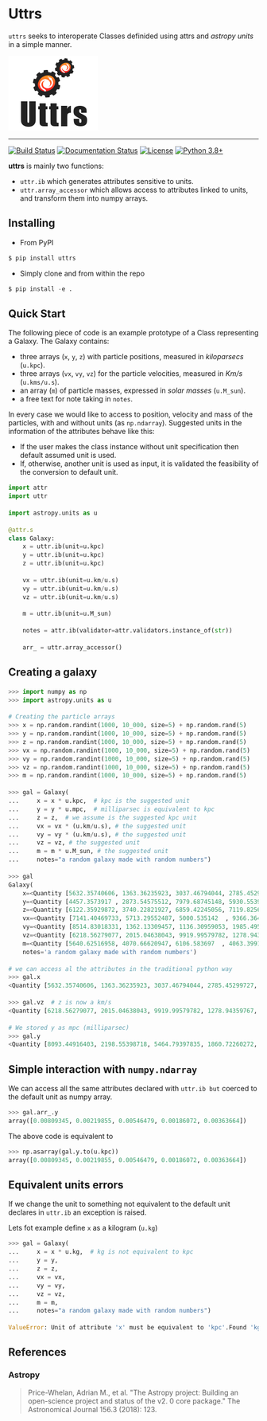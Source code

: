 # Uttrs

`uttrs` seeks to interoperate Classes definided using attrs and *astropy units* in a simple manner.

![img](https://github.com/quatrope/uttrs/blob/main/res/ugly_logo.png?raw=true)

----

[![Build Status](https://travis-ci.com/quatrope/uttrs.svg?branch=main)](https://travis-ci.com/quatrope/uttrs)
[![Documentation Status](https://readthedocs.org/projects/uttrs/badge/?version=latest)](https://uttrs.readthedocs.io/en/latest/?badge=latest)
[![License](https://img.shields.io/pypi/l/uttrs?color=blue)](https://www.tldrlegal.com/l/bsd3)
[![Python 3.8+](https://img.shields.io/badge/python-3.8+-blue.svg)](https://badge.fury.io/py/uttrs)

**uttrs** is mainly two functions:

- `uttr.ib` which generates attributes sensitive to units.
- `uttr.array_accessor` which allows access to attributes linked to units, and transform them into numpy arrays.

## Installing

- From PyPI

```s
$ pip install uttrs
```

- Simply clone and from within the repo

```s
$ pip install -e .
```


## Quick Start

The following piece of code is an example prototype of a Class representing a Galaxy.
The Galaxy contains:

- three arrays (`x`, `y`, `z`) with particle positions, measured in *kiloparsecs* (`u.kpc`).
- three arrays (`vx`, `vy`, `vz`) for the particle velocities, measured in *Km/s* (`u.kms/u.s`).
- an array (`m`) of particle masses, expressed in *solar masses* (`u.M_sun`).
- a free text for note taking in `notes`.

In every case we would like to access to position, velocity and mass of the particles, with and without units (as `np.ndarray`).
Suggested units in the information of the attributes behave like this:

- If the user makes the class instance without unit specification then default assumed unit is used.
- If, otherwise, another unit is used as input, it is validated the feasibility of the conversion to default unit.

```python
import attr
import uttr

import astropy.units as u

@attr.s
class Galaxy:
    x = uttr.ib(unit=u.kpc)
    y = uttr.ib(unit=u.kpc)
    z = uttr.ib(unit=u.kpc)

    vx = uttr.ib(unit=u.km/u.s)
    vy = uttr.ib(unit=u.km/u.s)
    vz = uttr.ib(unit=u.km/u.s)

    m = uttr.ib(unit=u.M_sun)

    notes = attr.ib(validator=attr.validators.instance_of(str))

    arr_ = uttr.array_accessor()
```

## Creating a galaxy

```python
>>> import numpy as np
>>> import astropy.units as u

# Creating the particle arrays
>>> x = np.random.randint(1000, 10_000, size=5) + np.random.rand(5)
>>> y = np.random.randint(1000, 10_000, size=5) + np.random.rand(5)
>>> z = np.random.randint(1000, 10_000, size=5) + np.random.rand(5)
>>> vx = np.random.randint(1000, 10_000, size=5) + np.random.rand(5)
>>> vy = np.random.randint(1000, 10_000, size=5) + np.random.rand(5)
>>> vz = np.random.randint(1000, 10_000, size=5) + np.random.rand(5)
>>> m = np.random.randint(1000, 10_000, size=5) + np.random.rand(5)

>>> gal = Galaxy(
...     x = x * u.kpc,  # kpc is the suggested unit
...     y = y * u.mpc,  # milliparsec is equivalent to kpc
...     z = z,  # we assume is the suggested kpc unit
...     vx = vx * (u.km/u.s), # the suggested unit
...     vy = vy * (u.km/u.s), # the suggested unit
...     vz = vz, # the suggested unit
...     m = m * u.M_sun, # the suggested unit
...     notes="a random galaxy made with random numbers")

>>> gal
Galaxy(
    x=<Quantity [5632.35740606, 1363.36235923, 3037.46794044, 2785.45299727, 2515.35793673] kpc>,
    y=<Quantity [4457.3573917 , 2873.54575512, 7979.68745148, 5930.55394614, 5903.63598164] mpc>,
    z=<Quantity [6122.35929872, 3740.22821927, 6859.42245056, 7119.8256744 , 3632.74980958] kpc>,
    vx=<Quantity [7141.40469733, 5713.29552487, 5000.535142  , 9366.36402447, 2967.2546077 ] km / s>,
    vy=<Quantity [8514.83018331, 1362.13309457, 1136.30959053, 1985.49551226, 3286.69029298] km / s>,
    vz=<Quantity [6218.56279077, 2015.04638043, 9919.99579782, 1278.94359767, 7228.21626876] km / s>,
    m=<Quantity [5640.62516958, 4070.66620947, 6106.583697  , 4063.39917315, 3028.85393523] solMass>,
    notes='a random galaxy made with random numbers')

# we can access al the attributes in the traditional python way
>>> gal.x
<Quantity [5632.35740606, 1363.36235923, 3037.46794044, 2785.45299727, 2515.35793673] kpc>

>>> gal.vz  # z is now a km/s
<Quantity [6218.56279077, 2015.04638043, 9919.99579782, 1278.94359767, 7228.21626876] km / s>

# We stored y as mpc (milliparsec)
>>> gal.y
<Quantity [8093.44916403, 2198.55398718, 5464.79397835, 1860.72260272, 3636.64010118] mpc>

```


## Simple interaction with `numpy.ndarray`

We can access all the same attributes declared with `uttr.ib but` coerced to the default unit as numpy array.

```python
>>> gal.arr_.y
array([0.00809345, 0.00219855, 0.00546479, 0.00186072, 0.00363664])
```

The above code is equivalent to

```python
>>> np.asarray(gal.y.to(u.kpc))
array([0.00809345, 0.00219855, 0.00546479, 0.00186072, 0.00363664])
```

## Equivalent units errors

If we change the unit to something not equivalent to the default unit
declares in `uttr.ib` an exception is raised.

Lets fot example define `x` as a kilogram (`u.kg`)

```python
>>> gal = Galaxy(
...     x = x * u.kg,  # kg is not equivalent to kpc
...     y = y,
...     z = z,
...     vx = vx,
...     vy = vy,
...     vz = vz,
...     m = m,
...     notes="a random galaxy made with random numbers")

ValueError: Unit of attribute 'x' must be equivalent to 'kpc'.Found 'kg'.
```


## References

### Astropy

>  Price-Whelan, Adrian M., et al. "The Astropy project:
   Building an open-science project and status of the v2. 0 core
   package." The Astronomical Journal 156.3 (2018): 123.

